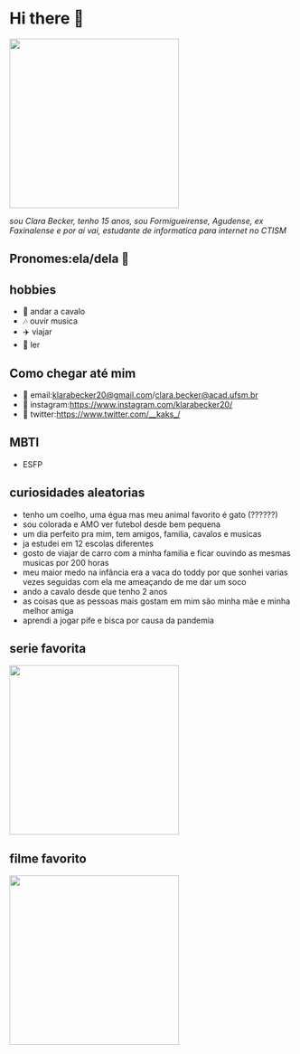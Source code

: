 # Hi there 🤠 

<img src="https://st2.depositphotos.com/1001911/6524/v/950/depositphotos_65242063-stock-illustration-hat-tip-emoticon.jpg" width="300px">

*sou Clara Becker, tenho 15 anos, sou Formigueirense, Agudense, ex Faxinalense e por aí vai, estudante de informatica para internet no CTISM*
## Pronomes:ela/dela 👩 

## hobbies
* 🏇 andar a cavalo
* 🎶 ouvir musica
* ✈️ viajar
* 📖 ler

## Como chegar até mim

* 📧 email:<klarabecker20@gmail.com>/<clara.becker@acad.ufsm.br>
* 📱 instagram:<https://www.instagram.com/klarabecker20/>
* 🦤 twitter:<https://www.twitter.com/__kaks_/>

## MBTI
* ESFP

## curiosidades aleatorias 
* tenho um coelho, uma égua mas meu animal favorito é gato (??????)
* sou colorada e AMO ver futebol desde bem pequena
* um dia perfeito pra mim, tem  amigos, familia, cavalos e musicas
* ja estudei em 12 escolas diferentes
* gosto de viajar de carro com a minha familia e ficar ouvindo as mesmas musicas por 200 horas
* meu maior medo na infância era a vaca do toddy por que sonhei varias vezes seguidas com ela me ameaçando de me dar um soco 
* ando a cavalo desde que tenho 2 anos
* as coisas que as pessoas mais gostam em mim são minha mãe e minha melhor amiga
* aprendi a jogar pife e bisca por causa da pandemia

## serie favorita
<img src="https://camo.githubusercontent.com/3ab4570676a3635793973a45a2288032440e4ff3291ba6456a10c9efd63e174b/68747470733a2f2f692e70696e696d672e636f6d2f373336782f32622f31342f34632f32623134346334653636633636353439626332613465663437643637386365622e6a7067" width="300px">

## filme favorito
<img src="http://s2.glbimg.com/9Lf7_s4URcgJ_cYvJZ6wejtZSLGRwDLCXsH8IsQXntZIoz-HdGixxa_8qOZvMp3w/s.glbimg.com/og/rg/f/original/2013/02/27/livro.jpg" width="300px">
